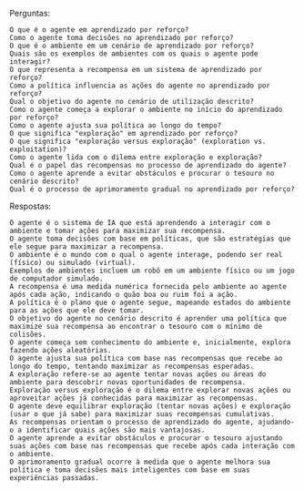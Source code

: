 Perguntas:

    O que é o agente em aprendizado por reforço?
    Como o agente toma decisões no aprendizado por reforço?
    O que é o ambiente em um cenário de aprendizado por reforço?
    Quais são os exemplos de ambientes com os quais o agente pode interagir?
    O que representa a recompensa em um sistema de aprendizado por reforço?
    Como a política influencia as ações do agente no aprendizado por reforço?
    Qual o objetivo do agente no cenário de utilização descrito?
    Como o agente começa a explorar o ambiente no início do aprendizado por reforço?
    Como o agente ajusta sua política ao longo do tempo?
    O que significa "exploração" em aprendizado por reforço?
    O que significa "exploração versus exploração" (exploration vs. exploitation)?
    Como o agente lida com o dilema entre exploração e exploração?
    Qual é o papel das recompensas no processo de aprendizado do agente?
    Como o agente aprende a evitar obstáculos e procurar o tesouro no cenário descrito?
    Qual é o processo de aprimoramento gradual no aprendizado por reforço?

Respostas:

    O agente é o sistema de IA que está aprendendo a interagir com o ambiente e tomar ações para maximizar sua recompensa.
    O agente toma decisões com base em políticas, que são estratégias que ele segue para maximizar a recompensa.
    O ambiente é o mundo com o qual o agente interage, podendo ser real (físico) ou simulado (virtual).
    Exemplos de ambientes incluem um robô em um ambiente físico ou um jogo de computador simulado.
    A recompensa é uma medida numérica fornecida pelo ambiente ao agente após cada ação, indicando o quão boa ou ruim foi a ação.
    A política é o plano que o agente segue, mapeando estados do ambiente para as ações que ele deve tomar.
    O objetivo do agente no cenário descrito é aprender uma política que maximize sua recompensa ao encontrar o tesouro com o mínimo de colisões.
    O agente começa sem conhecimento do ambiente e, inicialmente, explora fazendo ações aleatórias.
    O agente ajusta sua política com base nas recompensas que recebe ao longo do tempo, tentando maximizar as recompensas esperadas.
    A exploração refere-se ao agente tentar novas ações ou áreas do ambiente para descobrir novas oportunidades de recompensa.
    Exploração versus exploração é o dilema entre explorar novas ações ou aproveitar ações já conhecidas para maximizar as recompensas.
    O agente deve equilibrar exploração (tentar novas ações) e exploração (usar o que já sabe) para maximizar suas recompensas cumulativas.
    As recompensas orientam o processo de aprendizado do agente, ajudando-o a identificar quais ações são mais vantajosas.
    O agente aprende a evitar obstáculos e procurar o tesouro ajustando suas ações com base nas recompensas que recebe após cada interação com o ambiente.
    O aprimoramento gradual ocorre à medida que o agente melhora sua política e toma decisões mais inteligentes com base em suas experiências passadas.